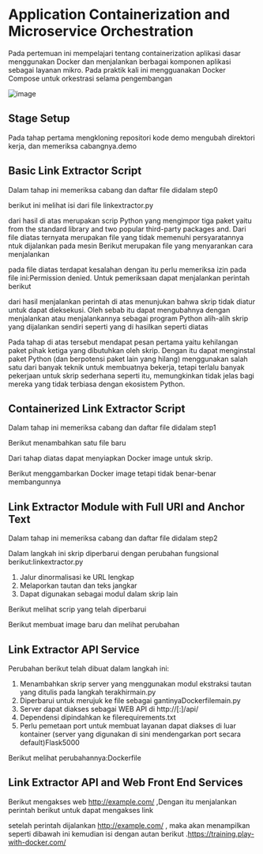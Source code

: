 # Application Containerization and Microservice Orchestration

Pada pertemuan ini mempelajari tentang containerization aplikasi dasar menggunakan Docker dan menjalankan berbagai komponen aplikasi sebagai layanan mikro. Pada praktik kali ini mengguanakan Docker Compose untuk orkestrasi selama pengembangan

![image](https://github.com/isnizuliani/tekn-cloud-computing/assets/127279123/4c5ef392-181c-43af-9987-a17e91336ead)

## Stage Setup
Pada tahap pertama mengkloning repositori kode demo mengubah direktori kerja, dan memeriksa cabangnya.demo



## Basic Link Extractor Script
Dalam tahap ini memeriksa cabang dan daftar file didalam step0


berikut ini melihat isi dari file linkextractor.py



dari hasil di atas merupakan scrip Python yang mengimpor tiga paket yaitu from the standard library and two popular third-party packages and. 
Dari file diatas ternyata  merupakan file yang tidak memenuhi persyaratannya ntuk dijalankan pada mesin
Berikut merupakan file yang menyarankan cara menjalankan


pada file diatas terdapat kesalahan dengan itu perlu memeriksa izin pada file ini:Permission denied. Untuk pemeriksaan dapat menjalankan perintah berikut


dari hasil menjalankan perintah di atas menunjukan bahwa skrip tidak diatur untuk dapat dieksekusi. Oleh sebab itu dapat mengubahnya dengan menjalankan atau menjalankannya sebagai program Python alih-alih skrip yang dijalankan sendiri seperti yang di hasilkan seperti diatas

Pada tahap di atas tersebut mendapat pesan pertama yaitu kehilangan paket pihak ketiga yang dibutuhkan oleh skrip. Dengan itu dapat menginstal paket Python  (dan berpotensi paket lain yang hilang) menggunakan salah satu dari banyak teknik untuk membuatnya bekerja, tetapi terlalu banyak pekerjaan untuk skrip sederhana seperti itu, memungkinkan tidak jelas bagi mereka yang tidak terbiasa dengan ekosistem Python.

## Containerized Link Extractor Script
Dalam tahap ini memeriksa cabang dan daftar file didalam step1

Berikut menambahkan satu file baru


Dari tahap diatas dapat menyiapkan Docker image untuk skrip.

Berikut menggambarkan Docker image tetapi tidak benar-benar membangunnya



## Link Extractor Module with Full URI and Anchor Text
Dalam tahap ini memeriksa cabang dan daftar file didalam step2



Dalam langkah ini skrip diperbarui dengan perubahan fungsional berikut:linkextractor.py

1. Jalur dinormalisasi ke URL lengkap
2. Melaporkan tautan dan teks jangkar
3. Dapat digunakan sebagai modul dalam skrip lain

Berikut  melihat scrip yang telah diperbarui 


Berikut membuat image baru dan melihat perubahan

## Link Extractor API Service


Perubahan berikut telah dibuat dalam langkah ini:

1. Menambahkan skrip server yang menggunakan modul ekstraksi tautan yang ditulis pada langkah terakhirmain.py
2. Diperbarui untuk merujuk ke file sebagai gantinyaDockerfilemain.py
3. Server dapat diakses sebagai WEB API di http://<hostname>[:<prt>]/api/<url>
4. Dependensi dipindahkan ke filerequirements.txt
5. Perlu pemetaan port untuk membuat layanan dapat diakses di luar kontainer (server yang digunakan di sini mendengarkan port secara default)Flask5000

Berikut melihat perubahannya:Dockerfile


## Link Extractor API and Web Front End Services


Berikut mengakses web http://example.com/ ,Dengan itu menjalankan perintah berikut untuk dapat mengakses link 

setelah perintah dijalankan http://example.com/ , maka akan menampilkan seperti dibawah ini
kemudian isi dengan autan berikut .https://training.play-with-docker.com/
